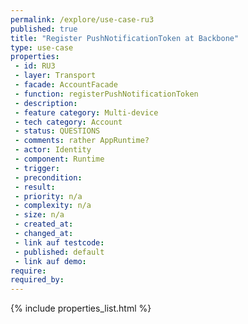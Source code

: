 ```yaml
---
permalink: /explore/use-case-ru3
published: true
title: "Register PushNotificationToken at Backbone"
type: use-case
properties:
 - id: RU3
 - layer: Transport
 - facade: AccountFacade
 - function: registerPushNotificationToken
 - description: 
 - feature category: Multi-device
 - tech category: Account
 - status: QUESTIONS
 - comments: rather AppRuntime?
 - actor: Identity
 - component: Runtime
 - trigger: 
 - precondition: 
 - result: 
 - priority: n/a
 - complexity: n/a
 - size: n/a
 - created_at: 
 - changed_at: 
 - link auf testcode: 
 - published: default
 - link auf demo: 
require:
required_by:
---
```

{% include properties_list.html %}
